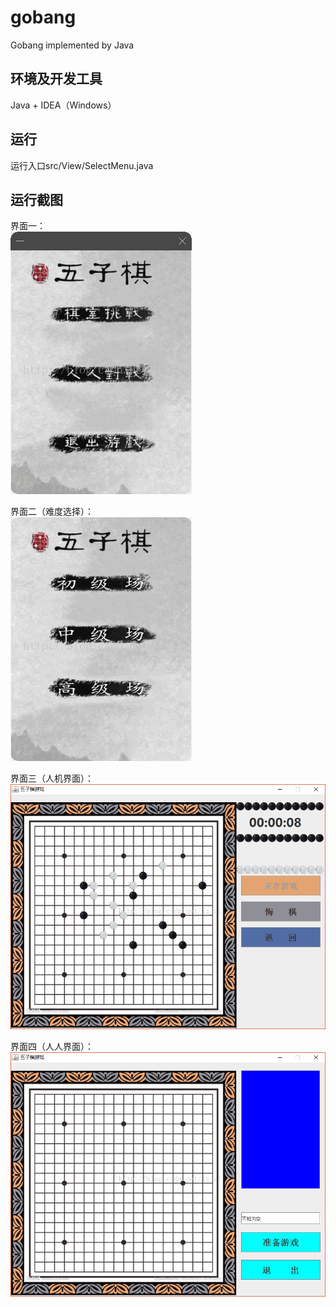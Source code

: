 # gobang
Gobang implemented by Java

## 环境及开发工具
Java + IDEA（Windows）

## 运行
运行入口src/View/SelectMenu.java

## 运行截图
界面一：  
![alt](https://github.com/BlossomingL/gobang/blob/master/readmeImages/1.png)  
  
界面二（难度选择）：    
![alt](https://github.com/BlossomingL/gobang/blob/master/readmeImages/2.png)  
  
界面三（人机界面）：    
![alt](https://github.com/BlossomingL/gobang/blob/master/readmeImages/3.png)  
  
界面四（人人界面）：    
![alt](https://github.com/BlossomingL/gobang/blob/master/readmeImages/4.png)  
